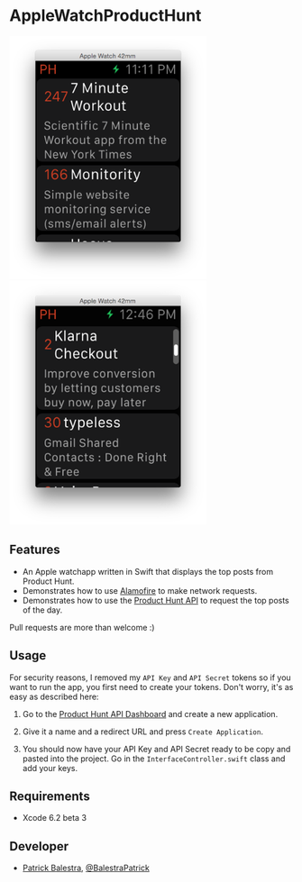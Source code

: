 AppleWatchProductHunt
=====================
<img src="screenshot1.png" width="350px"><img src="screenshot2.png" width="350px">
## Features
- An Apple watchapp written in Swift that displays the top posts from Product Hunt.
- Demonstrates how to use <a href="https://github.com/Alamofire/Alamofire" target="_blank">Alamofire</a> to make network requests.
- Demonstrates how to use the <a href="https://api.producthunt.com/v1/docs" target="_blank">Product Hunt API</a> to request the top posts of the day.

Pull requests are more than welcome :)

## Usage
For security reasons, I removed my `API Key` and `API Secret` tokens so if you want to run the app, you first need to create your tokens. Don't worry, it's as easy as described here:

1) Go to the <a href="https://www.producthunt.com/v1/oauth/applications" target="_blank">Product Hunt API Dashboard</a> and create a new application.

2) Give it a name and a redirect URL and press `Create Application`. 

3) You should now have your API Key and API Secret ready to be copy and pasted into the project. Go in the `InterfaceController.swift` class and add your keys.

## Requirements
- Xcode 6.2 beta 3

## Developer
- <a href="http://www.patrickbalestra.com">Patrick Balestra</a>, <a href="http://www.twitter.com/BalestraPatrick">@BalestraPatrick</a>
